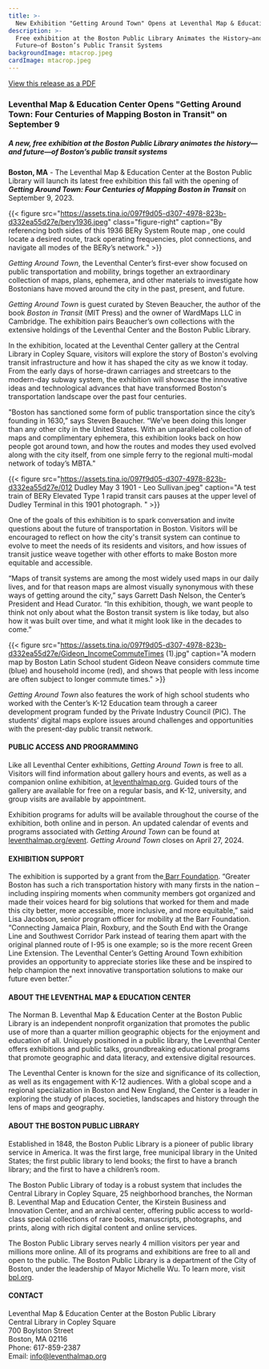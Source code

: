 ```yaml
---
title: >-
  New Exhibition "Getting Around Town" Opens at Leventhal Map & Education Center September 9, 2023
description: >-
  Free exhibition at the Boston Public Library Animates the History—and
  Future—of Boston’s Public Transit Systems 
backgroundImage: mtacrop.jpeg
cardImage: mtacrop.jpeg
---
```


<a class="btn btn-primary btn-primary-outline mb-3" href="https://s3.us-east-2.wasabisys.com/lmec-public-files/press-releases/2023-07-17%20Getting%20Around%20Town%20Press%20Release.pdf">View this release as a PDF</a>

### Leventhal Map & Education Center Opens "Getting Around Town: Four Centuries of Mapping Boston in Transit" on September 9

##### A new, free exhibition at the Boston Public Library animates the history—and future—of Boston’s public transit systems

**Boston, MA** - The Leventhal Map & Education Center at the Boston Public Library will launch its latest free exhibition this fall with the opening of ***Getting Around Town: Four Centuries of Mapping Boston in Transit*** on September 9, 2023.

{{< figure src="https://assets.tina.io/097f9d05-d307-4978-823b-d332ea55d27e/bery1936.jpeg" class="figure-right" caption="By referencing both sides of this 1936 BERy System Route map , one could locate a desired route, track operating frequencies, plot connections, and navigate all modes of the BERy’s network." >}}

*Getting Around Town*, the Leventhal Center’s first-ever show focused on public transportation and mobility, brings together an extraordinary collection of maps, plans, ephemera, and other materials to investigate how Bostonians have moved around the city in the past, present, and future.  

*Getting Around Town* is guest curated by Steven Beaucher, the author of the book *Boston in Transit* (MIT Press) and the owner of WardMaps LLC in Cambridge. The exhibition pairs Beaucher’s own collections with the extensive holdings of the Leventhal Center and the Boston Public Library. 

In the exhibition, located at the Leventhal Center gallery at the Central Library in Copley Square, visitors will explore the story of Boston's evolving transit infrastructure and how it has shaped the city as we know it today. From the early days of horse-drawn carriages and streetcars to the modern-day subway system, the exhibition will showcase the innovative ideas and technological advances that have transformed Boston's transportation landscape over the past four centuries. 

"Boston has sanctioned some form of public transportation since the city’s founding in 1630,” says Steven Beaucher. “We’ve been doing this longer than any other city in the United States. With an unparalleled collection of maps and complimentary ephemera, this exhibition looks back on how people got around town, and how the routes and modes they used evolved along with the city itself, from one simple ferry to the regional multi-modal network of today’s MBTA."

{{< figure src="https://assets.tina.io/097f9d05-d307-4978-823b-d332ea55d27e/012 Dudley May 3 1901 - Leo Sullivan.jpeg" caption="A test train of BERy Elevated Type 1 rapid transit cars pauses at the upper level of Dudley Terminal in this 1901 photograph. " >}}

One of the goals of this exhibition is to spark conversation and invite questions about the future of transportation in Boston. Visitors will be encouraged to reflect on how the city's transit system can continue to evolve to meet the needs of its residents and visitors, and how issues of transit justice weave together with other efforts to make Boston more equitable and accessible. 

“Maps of transit systems are among the most widely used maps in our daily lives, and for that reason maps are almost visually synonymous with these ways of getting around the city,” says Garrett Dash Nelson, the Center’s President and Head Curator. “In this exhibition, though, we want people to think not only about what the Boston transit system is like today, but also how it was built over time, and what it might look like in the decades to come.”

{{< figure src="https://assets.tina.io/097f9d05-d307-4978-823b-d332ea55d27e/Gideon_IncomeCommuteTimes (1).jpg" caption="A modern map by Boston Latin School student Gideon Neave considers commute time (blue) and household income (red), and shows that people with less income are often subject to longer commute times." >}}

*Getting Around Town* also features the work of high school students who worked with the Center’s K-12 Education team through a career development program funded by the Private Industry Council (PIC). The students’ digital maps explore issues around challenges and opportunities with the present-day public transit network. 

#### PUBLIC ACCESS AND PROGRAMMING 

Like all Leventhal Center exhibitions, *Getting Around Town* is free to all. Visitors will find information about gallery hours and events, as well as a companion online exhibition, at[ leventhalmap.org](http://leventhalmap.org/). Guided tours of the gallery are available for free on a regular basis, and K-12, university, and group visits are available by appointment. 

Exhibition programs for adults will be available throughout the course of the exhibition, both online and in person. An updated calendar of events and programs associated with *Getting Around Town* can be found at[ leventhalmap.org/event](https://leventhalmap.org/event). *Getting Around Town* closes on April 27, 2024. 

#### EXHIBITION SUPPORT 

The exhibition is supported by a grant from the[ Barr Foundation](https://www.barrfoundation.org/). “Greater Boston has such a rich transportation history with many firsts in the nation – including inspiring moments when community members got organized and made their voices heard for big solutions that worked for them and made this city better, more accessible, more inclusive, and more equitable,” said Lisa Jacobson, senior program officer for mobility at the Barr Foundation. “Connecting Jamaica Plain, Roxbury, and the South End with the Orange Line and Southwest Corridor Park instead of tearing them apart with the original planned route of I-95 is one example; so is the more recent Green Line Extension. The Leventhal Center’s Getting Around Town exhibition provides an opportunity to appreciate stories like these and be inspired to help champion the next innovative transportation solutions to make our future even better.”

#### ABOUT THE LEVENTHAL MAP & EDUCATION CENTER 

The Norman B. Leventhal Map & Education Center at the Boston Public Library is an independent nonprofit organization that promotes the public use of more than a quarter million geographic objects for the enjoyment and education of all. Uniquely positioned in a public library, the Leventhal Center offers exhibitions and public talks, groundbreaking educational programs that promote geographic and data literacy, and extensive digital resources. 

The Leventhal Center is known for the size and significance of its collection, as well as its engagement with K-12 audiences. With a global scope and a regional specialization in Boston and New England, the Center is a leader in exploring the study of places, societies, landscapes and history through the lens of maps and geography. 

#### ABOUT THE BOSTON PUBLIC LIBRARY 

Established in 1848, the Boston Public Library is a pioneer of public library service in America. It was the first large, free municipal library in the United States; the first public library to lend books; the first to have a branch library; and the first to have a children’s room. 

The Boston Public Library of today is a robust system that includes the Central Library in Copley Square, 25 neighborhood branches, the Norman B. Leventhal Map and Education Center, the Kirstein Business and Innovation Center, and an archival center, offering public access to world-class special collections of rare books, manuscripts, photographs, and prints, along with rich digital content and online services. 

The Boston Public Library serves nearly 4 million visitors per year and millions more online. All of its programs and exhibitions are free to all and open to the public. The Boston Public Library is a department of the City of Boston, under the leadership of Mayor Michelle Wu. To learn more, visit[ bpl.org](http://bpl.org/). 

#### CONTACT 

Leventhal Map & Education Center at the Boston Public Library   
Central Library in Copley Square   
700 Boylston Street   
Boston, MA 02116    
Phone: 617-859-2387   
Email: <info@leventhalmap.org>

 
